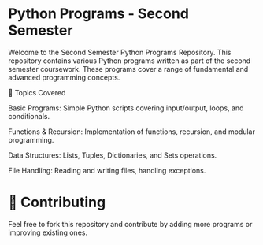 # Python Programs - Second Semester #

Welcome to the Second Semester Python Programs Repository. This repository contains various Python programs written as part of the second semester coursework. These programs cover a range of fundamental and advanced programming concepts.

📌 Topics Covered

Basic Programs: Simple Python scripts covering input/output, loops, and conditionals.

Functions & Recursion: Implementation of functions, recursion, and modular programming.

Data Structures: Lists, Tuples, Dictionaries, and Sets operations.

File Handling: Reading and writing files, handling exceptions.


# 🤝 Contributing

Feel free to fork this repository and contribute by adding more programs or improving existing ones.


